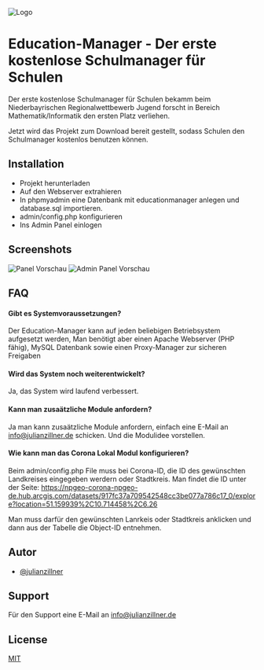 
![Logo](https://user-images.githubusercontent.com/80313417/161331682-bf0dbc1c-3f2c-4959-b344-cf0aeb90516b.png)


# Education-Manager - Der erste kostenlose Schulmanager für Schulen

Der erste kostenlose Schulmanager für Schulen bekamm beim Niederbayrischen Regionalwettbewerb Jugend forscht in Bereich Mathematik/Informatik den ersten Platz verliehen.

Jetzt wird das Projekt zum Download bereit gestellt, sodass Schulen den Schulmanager kostenlos benutzen können. 

## Installation
- Projekt herunterladen 
- Auf den Webserver extrahieren 
- In phpmyadmin eine Datenbank mit educationmanager anlegen und database.sql importieren.
- admin/config.php konfigurieren
- Ins Admin Panel einlogen

## Screenshots
![Panel Vorschau](https://user-images.githubusercontent.com/80313417/161330455-7eab4127-81c8-4e49-bdb3-2a960895cfb0.png)
![Admin Panel Vorschau](https://user-images.githubusercontent.com/80313417/161330826-ee68be1d-da84-4ea4-b9a2-04b7b85a3914.png)

## FAQ

#### Gibt es Systemvoraussetzungen?

Der Education-Manager kann auf jeden beliebigen Betriebsystem aufgesetzt werden, Man benötigt aber einen Apache Webserver (PHP fähig), MySQL Datenbank sowie einen Proxy-Manager zur sicheren Freigaben 

#### Wird das System noch weiterentwickelt? 

Ja, das System wird laufend verbessert.

#### Kann man zusaätzliche Module anfordern?

Ja man kann zusaätzliche Module anfordern, einfach eine E-Mail an info@julianzillner.de schicken. Und die Modulidee vorstellen.

#### Wie kann man das Corona Lokal Modul konfigurieren?
Beim admin/config.php File muss bei Corona-ID, die ID des gewünschten Landkreises eingegeben werdern oder Stadtkreis.
Man findet die ID unter der Seite:
https://npgeo-corona-npgeo-de.hub.arcgis.com/datasets/917fc37a709542548cc3be077a786c17_0/explore?location=51.159939%2C10.714458%2C6.26

Man muss darfür den gewünschten Lanrkeis oder Stadtkreis anklicken und dann aus der Tabelle die Object-ID entnehmen. 


## Autor

- [@julianzillner](https://www.github.com/julianzillner)


## Support

Für den Support eine E-Mail an info@julianzillner.de


## License

[MIT](https://choosealicense.com/licenses/mit/)


